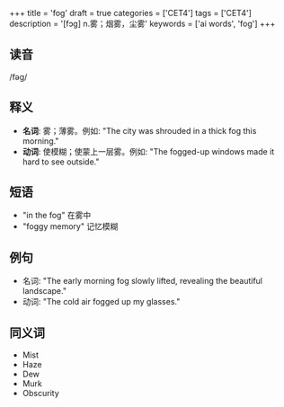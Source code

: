 +++
title = 'fog'
draft = true
categories = ['CET4']
tags = ['CET4']
description = '[fɔg] n.雾；烟雾，尘雾'
keywords = ['ai words', 'fog']
+++

## 读音
/fəɡ/

## 释义
- **名词**: 雾；薄雾。例如: "The city was shrouded in a thick fog this morning."
- **动词**: 使模糊；使蒙上一层雾。例如: "The fogged-up windows made it hard to see outside."

## 短语
- "in the fog" 在雾中
- "foggy memory" 记忆模糊

## 例句
- 名词: "The early morning fog slowly lifted, revealing the beautiful landscape."
- 动词: "The cold air fogged up my glasses."

## 同义词
- Mist
- Haze
- Dew
- Murk
- Obscurity
